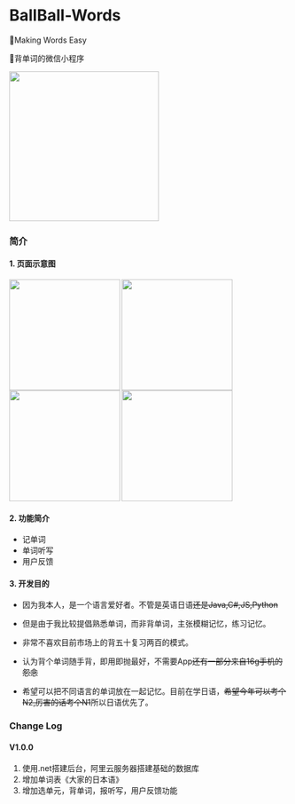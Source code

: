 # BallBall-Words
:bow:Making Words Easy

:pencil:背单词的微信小程序

<img align="center" width="270"  src="https://github.com/restress/BallBall-Words/blob/master/images/icon.png">


### 简介
#### 1. 页面示意图

<img align="left" width="200"  src="https://github.com/restress/BallBall-Words/blob/master/images/example2.PNG">
<img width="200"  src="https://github.com/restress/BallBall-Words/blob/master/images/example1.PNG">
<img align="left" width="200" src="https://github.com/restress/BallBall-Words/blob/master/images/example4.PNG">
<img width="200"  src="https://github.com/restress/BallBall-Words/blob/master/images/example3.PNG">



#### 2. 功能简介
* 记单词
* 单词听写
* 用户反馈
  
#### 3. 开发目的

* 因为我本人，是一个语言爱好者。不管是英语日语~~还是Java,C#,JS,Python~~
    
* 但是由于我比较提倡熟悉单词，而非背单词，主张模糊记忆，练习记忆。
    
* 非常不喜欢目前市场上的背五十复习两百的模式。
    
* 认为背个单词随手背，即用即抛最好，不需要App~~还有一部分来自16g手机的怨念~~
    
* 希望可以把不同语言的单词放在一起记忆。目前在学日语，~~希望今年可以考个N2,厉害的话考个N1~~所以日语优先了。
### Change Log
#### V1.0.0

1. 使用.net搭建后台，阿里云服务器搭建基础的数据库
2. 增加单词表《大家的日本语》
3. 增加选单元，背单词，报听写，用户反馈功能
